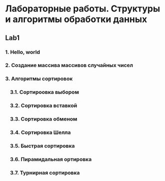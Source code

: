 # Лабораторные работы. Структуры и алгоритмы обработки данных
## Lab1
### 1. Hello, world
### 2. Создание массива массивов случайных чисел
### 3. Алгоритмы сортировок
###     3.1. Сортироовка выбором
###     3.2. Сортировка вставкой
###     3.3. Сортировка обменом
###     3.4. Сортировка Шелла
###     3.5. Быстрая сортировка
###     3.6. Пирамидальная ортировка
###     3.7. Турнирная сортировка